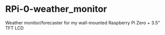 # RPi-0-weather_monitor
Weather monitor/forecaster for my wall-mounted Raspberry Pi Zero + 3.5" TFT LCD
